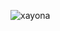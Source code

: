 ![xayona](https://github.com/BoborahimAlisherovich/XAYONA-django/assets/157810653/0d09124e-38d4-48df-851c-feec7b38584c)
